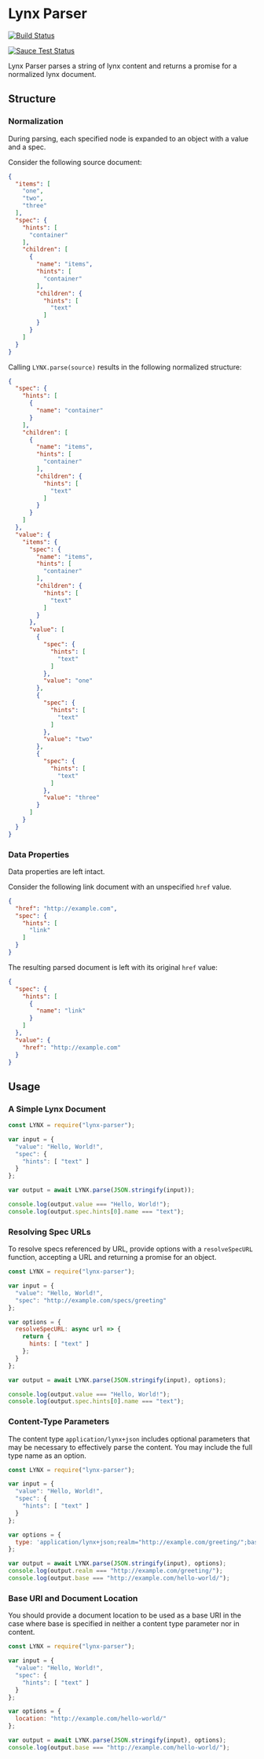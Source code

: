 Lynx Parser
=========================================================

[![Build Status](https://travis-ci.org/lynx-json/lynx-parser.svg?branch=master)](https://travis-ci.org/lynx-json/lynx-parser)

[![Sauce Test Status](https://saucelabs.com/buildstatus/YOUR_SAUCE_USERNAME)](https://saucelabs.com/u/YOUR_SAUCE_USERNAME)

Lynx Parser parses a string of lynx content and returns a promise for a 
normalized lynx document.

Structure
---------------------------------------------------------

### Normalization

During parsing, each specified node is expanded to an object with a value and a 
spec.

Consider the following source document:

```JSON
{
  "items": [
    "one",
    "two",
    "three"
  ],
  "spec": {
    "hints": [
      "container"
    ],
    "children": [
      {
        "name": "items",
        "hints": [
          "container"
        ],
        "children": {
          "hints": [
            "text"
          ]
        }
      }
    ]
  }
}

```

Calling `LYNX.parse(source)` results in the following normalized structure:

```JSON
{
  "spec": {
    "hints": [
      {
        "name": "container"
      }
    ],
    "children": [
      {
        "name": "items",
        "hints": [
          "container"
        ],
        "children": {
          "hints": [
            "text"
          ]
        }
      }
    ]
  },
  "value": {
    "items": {
      "spec": {
        "name": "items",
        "hints": [
          "container"
        ],
        "children": {
          "hints": [
            "text"
          ]
        }
      },
      "value": [
        {
          "spec": {
            "hints": [
              "text"
            ]
          },
          "value": "one"
        },
        {
          "spec": {
            "hints": [
              "text"
            ]
          },
          "value": "two"
        },
        {
          "spec": {
            "hints": [
              "text"
            ]
          },
          "value": "three"
        }
      ]
    }
  }
}

```

### Data Properties

Data properties are left intact.

Consider the following link document with an unspecified `href` value.

```JSON
{
  "href": "http://example.com",
  "spec": {
    "hints": [
      "link"
    ]
  }
}
```

The resulting parsed document is left with its original `href` value:

```JSON
{
  "spec": {
    "hints": [
      {
        "name": "link"
      }
    ]
  },
  "value": {
    "href": "http://example.com"
  }
}
```

Usage
---------------------------------------------------------

### A Simple Lynx Document

```js
const LYNX = require("lynx-parser");

var input = {
  "value": "Hello, World!",
  "spec": {
    "hints": [ "text" ]
  }
};

var output = await LYNX.parse(JSON.stringify(input));

console.log(output.value === "Hello, World!");
console.log(output.spec.hints[0].name === "text");

```

### Resolving Spec URLs

To resolve specs referenced by URL, provide options with a `resolveSpecURL` function, 
accepting a URL and returning a promise for an object.

```js
const LYNX = require("lynx-parser");

var input = {
  "value": "Hello, World!",
  "spec": "http://example.com/specs/greeting"
};

var options = {
  resolveSpecURL: async url => {
    return {
      hints: [ "text" ]
    };
  }
};

var output = await LYNX.parse(JSON.stringify(input), options);

console.log(output.value === "Hello, World!");
console.log(output.spec.hints[0].name === "text");

```

### Content-Type Parameters

The content type `application/lynx+json` includes optional parameters that may 
be necessary to effectively parse the content. You may include the full type name as an option.

```js
const LYNX = require("lynx-parser");

var input = {
  "value": "Hello, World!",
  "spec": {
    "hints": [ "text" ]
  }
};

var options = {
  type: 'application/lynx+json;realm="http://example.com/greeting/";base="http://example.com/hello-world/"'
};

var output = await LYNX.parse(JSON.stringify(input), options);
console.log(output.realm === "http://example.com/greeting/");
console.log(output.base === "http://example.com/hello-world/");
```

### Base URI and Document Location

You should provide a document location to be used as a base URI in the case where base
is specified in neither a content type parameter nor in content.

```js
const LYNX = require("lynx-parser");

var input = {
  "value": "Hello, World!",
  "spec": {
    "hints": [ "text" ]
  }
};

var options = {
  location: "http://example.com/hello-world/"
};

var output = await LYNX.parse(JSON.stringify(input), options);
console.log(output.base === "http://example.com/hello-world/");
```
